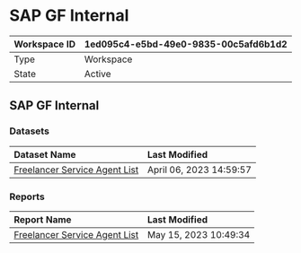 



# SAP GF Internal

|Workspace ID|1ed095c4-e5bd-49e0-9835-00c5afd6b1d2|
| :--- | :--- |
|Type|Workspace|
|State|Active|

## SAP GF Internal

### Datasets

|Dataset Name|Last Modified|
| :--- | :--- |
|[Freelancer Service Agent List](../Datasets/Freelancer-Service-Agent-List.md)|April 06, 2023 14:59:57|

### Reports

|Report Name|Last Modified|
| :--- | :--- |
|[Freelancer Service Agent List](../Reports/Freelancer-Service-Agent-List.md)|May 15, 2023 10:49:34|
